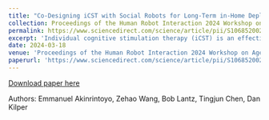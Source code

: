 ```yaml
---
title: "Co-Designing iCST with Social Robots for Long-Term in-Home Deployment for Persons with Dementia"
collection: Proceedings of the Human Robot Interaction 2024 Workshop on Ageing in Place
permalink: https://www.sciencedirect.com/science/article/pii/S1068520023000226
excerpt: 'Individual cognitive stimulation therapy (iCST) is an effective therapeutic intervention that has been explored for aiding the cognitive ability of persons with dementia (PwDs). Despite its significant benefits, research evidence shows that it has been limited due to the burdens of caregivers, thus leading to low adherence. Therefore, this work explores the development of a social robot by co-designing with the key stakeholders for a 4-week in-home deployment in the homes of 10 PwDs. The system’s effectiveness will be evaluated by assessing changes in the quality of life of the users and the caregiving burdens of their carers.'
date: 2024-03-18
venue: 'Proceedings of the Human Robot Interaction 2024 Workshop on Ageing in Place'
paperurl: 'https://www.sciencedirect.com/science/article/pii/S1068520023000226'
---
```



[Download paper here](http://academicpages.github.io/files/paper2.pdf)

Authors: Emmanuel Akinrintoyo, Zehao Wang, Bob Lantz, Tingjun Chen, Dan Kilper
